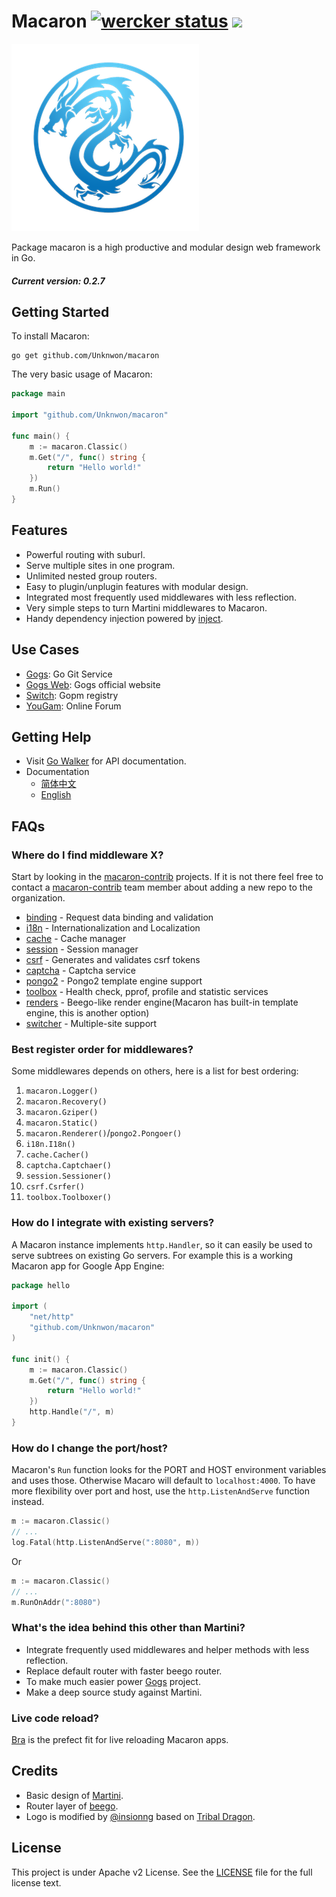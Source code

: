Macaron [![wercker status](https://app.wercker.com/status/282aa746d272d0eaa703a86852445a67/s "wercker status")](https://app.wercker.com/project/bykey/282aa746d272d0eaa703a86852445a67) [![](http://gocover.io/_badge/github.com/Unknwon/macaron)](http://gocover.io/github.com/Unknwon/macaron)
=======================

![Macaron Logo](macaronlogo.png)

Package macaron is a high productive and modular design web framework in Go.

##### Current version: 0.2.7

## Getting Started

To install Macaron:

	go get github.com/Unknwon/macaron

The very basic usage of Macaron:

```go
package main

import "github.com/Unknwon/macaron"

func main() {
	m := macaron.Classic()
	m.Get("/", func() string {
		return "Hello world!"
	})
	m.Run()
}
```

## Features

- Powerful routing with suburl.
- Serve multiple sites in one program.
- Unlimited nested group routers.
- Easy to plugin/unplugin features with modular design.
- Integrated most frequently used middlewares with less reflection.
- Very simple steps to turn Martini middlewares to Macaron.
- Handy dependency injection powered by [inject](https://github.com/codegangsta/inject).

## Use Cases

- [Gogs](https://github.com/gogits/gogs): Go Git Service
- [Gogs Web](https://github.com/gogits/gogsweb): Gogs official website
- [Switch](https://github.com/gpmgo/switch): Gopm registry
- [YouGam](http://yougam.com): Online Forum

## Getting Help

- Visit [Go Walker](https://gowalker.org/github.com/Unknwon/macaron) for API documentation.
- Documentation
	- [简体中文](docs/zh-CN)
	- [English](docs/en-US)

## FAQs

### Where do I find middleware X?

Start by looking in the [macaron-contrib](https://github.com/macaron-contrib) projects. If it is not there feel free to contact a [macaron-contrib](https://github.com/macaron-contrib) team member about adding a new repo to the organization.

- [binding](https://github.com/macaron-contrib/binding) - Request data binding and validation
- [i18n](https://github.com/macaron-contrib/i18n) - Internationalization and Localization
- [cache](https://github.com/macaron-contrib/cache) - Cache manager
- [session](https://github.com/macaron-contrib/session) - Session manager
- [csrf](https://github.com/macaron-contrib/csrf) - Generates and validates csrf tokens
- [captcha](https://github.com/macaron-contrib/captcha) - Captcha service
- [pongo2](https://github.com/macaron-contrib/pongo2) - Pongo2 template engine support
- [toolbox](https://github.com/macaron-contrib/toolbox) - Health check, pprof, profile and statistic services
- [renders](https://github.com/macaron-contrib/renders) - Beego-like render engine(Macaron has built-in template engine, this is another option)
- [switcher](https://github.com/macaron-contrib/switcher) - Multiple-site support

### Best register order for middlewares?

Some middlewares depends on others, here is a list for best ordering:

1. `macaron.Logger()`
2. `macaron.Recovery()`
3. `macaron.Gziper()`
4. `macaron.Static()`
5. `macaron.Renderer()`/`pongo2.Pongoer()`
6. `i18n.I18n()`
7. `cache.Cacher()`
8. `captcha.Captchaer()`
9. `session.Sessioner()`
10. `csrf.Csrfer()`
11. `toolbox.Toolboxer()`

### How do I integrate with existing servers?

A Macaron instance implements `http.Handler`, so it can easily be used to serve subtrees
on existing Go servers. For example this is a working Macaron app for Google App Engine:

```go
package hello

import (
	"net/http"
	"github.com/Unknwon/macaron"
)

func init() {
	m := macaron.Classic()
	m.Get("/", func() string {
		return "Hello world!"
	})
	http.Handle("/", m)
}
```

### How do I change the port/host?

Macaron's `Run` function looks for the PORT and HOST environment variables and uses those. Otherwise Macaro will default to `localhost:4000`.
To have more flexibility over port and host, use the `http.ListenAndServe` function instead.

```go
m := macaron.Classic()
// ...
log.Fatal(http.ListenAndServe(":8080", m))
```

Or 

```go
m := macaron.Classic()
// ...
m.RunOnAddr(":8080")
```

### What's the idea behind this other than Martini?

- Integrate frequently used middlewares and helper methods with less reflection.
- Replace default router with faster beego router.
- To make much easier power [Gogs](http://gogs.io) project.
- Make a deep source study against Martini.

### Live code reload?

[Bra](https://github.com/Unknwon/bra) is the prefect fit for live reloading Macaron apps.

## Credits

- Basic design of [Martini](https://github.com/go-martini/martini).
- Router layer of [beego](https://github.com/astaxie/beego).
- Logo is modified by [@insionng](https://github.com/insionng) based on [Tribal Dragon](http://xtremeyamazaki.deviantart.com/art/Tribal-Dragon-27005087).

## License

This project is under Apache v2 License. See the [LICENSE](LICENSE) file for the full license text.